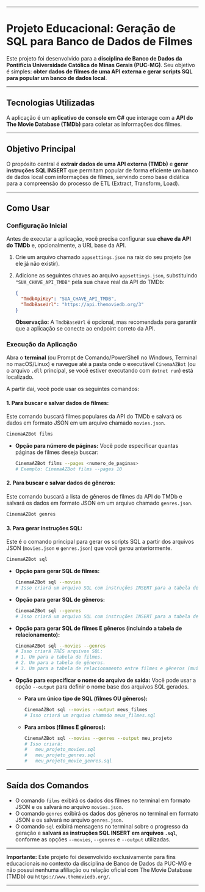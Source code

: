 ﻿---

# Projeto Educacional: Geração de SQL para Banco de Dados de Filmes

Este projeto foi desenvolvido para a **disciplina de Banco de Dados da Pontifícia Universidade Católica de Minas Gerais (PUC-MG)**. Seu objetivo é simples: **obter dados de filmes de uma API externa e gerar scripts SQL para popular um banco de dados local**.

---

## Tecnologias Utilizadas

A aplicação é um **aplicativo de console em C#** que interage com a **API do The Movie Database (TMDb)** para coletar as informações dos filmes.

---

## Objetivo Principal

O propósito central é **extrair dados de uma API externa (TMDb)** e **gerar instruções SQL INSERT** que permitam popular de forma eficiente um banco de dados local com informações de filmes, servindo como base didática para a compreensão do processo de ETL (Extract, Transform, Load).

---

## Como Usar

### Configuração Inicial

Antes de executar a aplicação, você precisa configurar sua **chave da API do TMDb** e, opcionalmente, a URL base da API.

1.  Crie um arquivo chamado `appsettings.json` na raiz do seu projeto (se ele já não existir).
2.  Adicione as seguintes chaves ao arquivo `appsettings.json`, substituindo `"SUA_CHAVE_API_TMDB"` pela sua chave real da API do TMDb:

    ```json
    {
      "TmdbApiKey": "SUA_CHAVE_API_TMDB",
      "TmdbBaseUrl": "https://api.themoviedb.org/3"
    }
    ```
    **Observação:** A `TmdbBaseUrl` é opcional, mas recomendada para garantir que a aplicação se conecte ao endpoint correto da API.

### Execução da Aplicação

Abra o **terminal** (ou Prompt de Comando/PowerShell no Windows, Terminal no macOS/Linux) e navegue até a pasta onde o executável `CinemaAZBot` (ou o arquivo `.dll` principal, se você estiver executando com `dotnet run`) está localizado.

A partir daí, você pode usar os seguintes comandos:

#### 1. Para buscar e salvar dados de filmes:

Este comando buscará filmes populares da API do TMDb e salvará os dados em formato JSON em um arquivo chamado `movies.json`.

```bash
CinemaAZBot films
```

* **Opção para número de páginas:** Você pode especificar quantas páginas de filmes deseja buscar:
    ```bash
    CinemaAZBot films --pages <numero_de_paginas>
    # Exemplo: CinemaAZBot films --pages 10
    ```

#### 2. Para buscar e salvar dados de gêneros:

Este comando buscará a lista de gêneros de filmes da API do TMDb e salvará os dados em formato JSON em um arquivo chamado `genres.json`.

```bash
CinemaAZBot genres
```

#### 3. Para gerar instruções SQL:

Este é o comando principal para gerar os scripts SQL a partir dos arquivos JSON (`movies.json` e `genres.json`) que você gerou anteriormente.

```bash
CinemaAZBot sql
```

* **Opção para gerar SQL de filmes:**
    ```bash
    CinemaAZBot sql --movies
    # Isso criará um arquivo SQL com instruções INSERT para a tabela de filmes.
    ```

* **Opção para gerar SQL de gêneros:**
    ```bash
    CinemaAZBot sql --genres
    # Isso criará um arquivo SQL com instruções INSERT para a tabela de gêneros.
    ```

* **Opção para gerar SQL de filmes E gêneros (incluindo a tabela de relacionamento):**
    ```bash
    CinemaAZBot sql --movies --genres
    # Isso criará TRÊS arquivos SQL:
    # 1. Um para a tabela de filmes.
    # 2. Um para a tabela de gêneros.
    # 3. Um para a tabela de relacionamento entre filmes e gêneros (muitos-para-muitos).
    ```

* **Opção para especificar o nome do arquivo de saída:**
    Você pode usar a opção `--output` para definir o nome base dos arquivos SQL gerados.

    * **Para um único tipo de SQL (filmes OU gêneros):**
        ```bash
        CinemaAZBot sql --movies --output meus_filmes
        # Isso criará um arquivo chamado meus_filmes.sql
        ```
    * **Para ambos (filmes E gêneros):**
        ```bash
        CinemaAZBot sql --movies --genres --output meu_projeto
        # Isso criará:
        #   meu_projeto_movies.sql
        #   meu_projeto_genres.sql
        #   meu_projeto_movie_genres.sql
        ```

---

## Saída dos Comandos

* O comando `films` exibirá os dados dos filmes no terminal em formato JSON e os salvará no arquivo `movies.json`.
* O comando `genres` exibirá os dados dos gêneros no terminal em formato JSON e os salvará no arquivo `genres.json`.
* O comando `sql` exibirá mensagens no terminal sobre o progresso da geração e **salvará as instruções SQL INSERT em arquivos `.sql`**, conforme as opções `--movies`, `--genres` e `--output` utilizadas.

---

**Importante:** Este projeto foi desenvolvido exclusivamente para fins educacionais no contexto da disciplina de Banco de Dados da PUC-MG e não possui nenhuma afiliação ou relação oficial com The Movie Database (TMDb) ou `https://www.themoviedb.org/`.

---